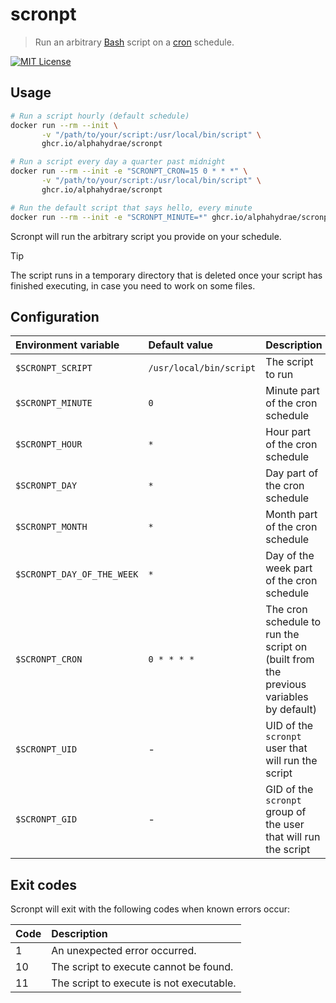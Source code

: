 # scronpt

> Run an arbitrary [Bash][bash] script on a [cron][cron] schedule.

[![MIT License](https://img.shields.io/static/v1?label=license&message=MIT&color=informational)](https://opensource.org/licenses/MIT)

## Usage

```bash
# Run a script hourly (default schedule)
docker run --rm --init \
       -v "/path/to/your/script:/usr/local/bin/script" \
       ghcr.io/alphahydrae/scronpt

# Run a script every day a quarter past midnight
docker run --rm --init -e "SCRONPT_CRON=15 0 * * *" \
       -v "/path/to/your/script:/usr/local/bin/script" \
       ghcr.io/alphahydrae/scronpt

# Run the default script that says hello, every minute
docker run --rm --init -e "SCRONPT_MINUTE=*" ghcr.io/alphahydrae/scronpt
```

Scronpt will run the arbitrary script you provide on your schedule.

> [!TIP]
> The script runs in a temporary directory that is deleted once your script has
> finished executing, in case you need to work on some files.

## Configuration

| Environment variable       | Default value           | Description                                                                           |
| :------------------------- | :---------------------- | :------------------------------------------------------------------------------------ |
| `$SCRONPT_SCRIPT`          | `/usr/local/bin/script` | The script to run                                                                     |
| `$SCRONPT_MINUTE`          | `0`                     | Minute part of the cron schedule                                                      |
| `$SCRONPT_HOUR`            | `*`                     | Hour part of the cron schedule                                                        |
| `$SCRONPT_DAY`             | `*`                     | Day part of the cron schedule                                                         |
| `$SCRONPT_MONTH`           | `*`                     | Month part of the cron schedule                                                       |
| `$SCRONPT_DAY_OF_THE_WEEK` | `*`                     | Day of the week part of the cron schedule                                             |
| `$SCRONPT_CRON`            | `0 * * * *`             | The cron schedule to run the script on (built from the previous variables by default) |
| `$SCRONPT_UID`             | -                       | UID of the `scronpt` user that will run the script                                    |
| `$SCRONPT_GID`             | -                       | GID of the `scronpt` group of the user that will run the script                       |

## Exit codes

Scronpt will exit with the following codes when known errors occur:

| Code | Description                              |
| :--- | :--------------------------------------- |
| 1    | An unexpected error occurred.            |
| 10   | The script to execute cannot be found.   |
| 11   | The script to execute is not executable. |

[bash]: https://www.gnu.org/software/bash/
[cron]: https://en.wikipedia.org/wiki/Cron
